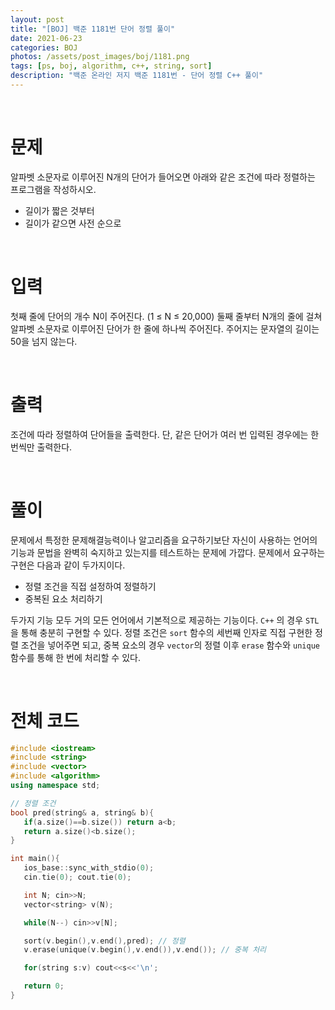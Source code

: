 ```yaml
---
layout: post
title: "[BOJ] 백준 1181번 단어 정렬 풀이"
date: 2021-06-23
categories: BOJ
photos: /assets/post_images/boj/1181.png
tags: [ps, boj, algorithm, c++, string, sort]
description: "백준 온라인 저지 백준 1181번 - 단어 정렬 C++ 풀이"
---
```


<br>

# 문제

알파벳 소문자로 이루어진 N개의 단어가 들어오면 아래와 같은 조건에 따라 정렬하는 프로그램을 작성하시오.

- 길이가 짧은 것부터
- 길이가 같으면 사전 순으로

<br>

# 입력

첫째 줄에 단어의 개수 N이 주어진다. (1 ≤ N ≤ 20,000) 둘째 줄부터 N개의 줄에 걸쳐 알파벳 소문자로 이루어진 단어가 한 줄에 하나씩 주어진다. 주어지는 문자열의 길이는 50을 넘지 않는다.

<br>

# 출력

조건에 따라 정렬하여 단어들을 출력한다. 단, 같은 단어가 여러 번 입력된 경우에는 한 번씩만 출력한다.

<br>

# 풀이

문제에서 특정한 문제해결능력이나 알고리즘을 요구하기보단 자신이 사용하는 언어의 기능과 문법을 완벽히 숙지하고 있는지를 테스트하는 문제에 가깝다. 문제에서 요구하는 구현은 다음과 같이 두가지이다.

- 정렬 조건을 직접 설정하여 정렬하기
- 중복된 요소 처리하기

두가지 기능 모두 거의 모든 언어에서 기본적으로 제공하는 기능이다. `C++` 의 경우 `STL`을 통해 충분히 구현할 수 있다. 정렬 조건은 `sort` 함수의 세번째 인자로 직접 구현한 정렬 조건을 넣어주면 되고, 중복 요소의 경우 `vector`의 정렬 이후 `erase` 함수와 `unique` 함수를 통해 한 번에 처리할 수 있다.

<br>

# 전체 코드

```c++
#include <iostream>
#include <string>
#include <vector>
#include <algorithm>
using namespace std;

// 정렬 조건
bool pred(string& a, string& b){
   if(a.size()==b.size()) return a<b;
   return a.size()<b.size();
}

int main(){
   ios_base::sync_with_stdio(0);
   cin.tie(0); cout.tie(0);

   int N; cin>>N;
   vector<string> v(N);

   while(N--) cin>>v[N];

   sort(v.begin(),v.end(),pred); // 정렬
   v.erase(unique(v.begin(),v.end()),v.end()); // 중복 처리

   for(string s:v) cout<<s<<'\n';

   return 0;
}
```
